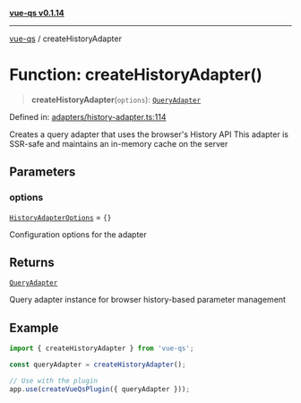[**vue-qs v0.1.14**](../README.md)

---

[vue-qs](../README.md) / createHistoryAdapter

# Function: createHistoryAdapter()

> **createHistoryAdapter**(`options`): [`QueryAdapter`](../type-aliases/QueryAdapter.md)

Defined in: [adapters/history-adapter.ts:114](https://github.com/iamsomraj/vue-qs/blob/33788ce453ede405848f8283c5f38c6323ad5403/src/adapters/history-adapter.ts#L114)

Creates a query adapter that uses the browser's History API
This adapter is SSR-safe and maintains an in-memory cache on the server

## Parameters

### options

[`HistoryAdapterOptions`](../interfaces/HistoryAdapterOptions.md) = `{}`

Configuration options for the adapter

## Returns

[`QueryAdapter`](../type-aliases/QueryAdapter.md)

Query adapter instance for browser history-based parameter management

## Example

```typescript
import { createHistoryAdapter } from 'vue-qs';

const queryAdapter = createHistoryAdapter();

// Use with the plugin
app.use(createVueQsPlugin({ queryAdapter }));
```
